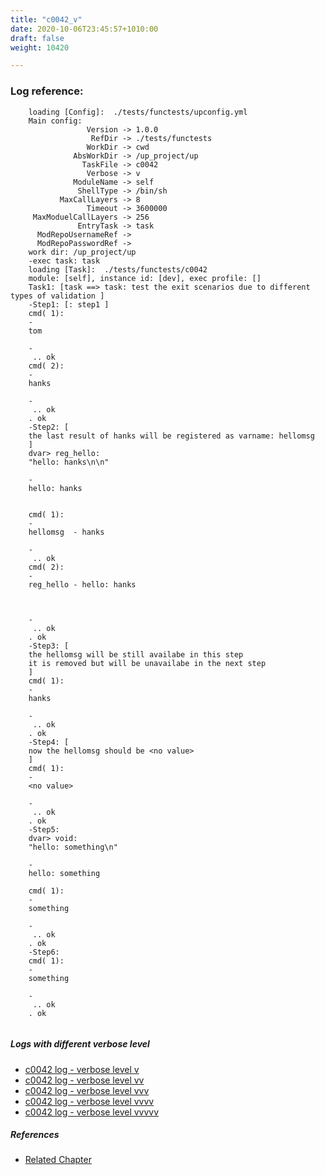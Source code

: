 ```yaml
---
title: "c0042_v"
date: 2020-10-06T23:45:57+1010:00
draft: false
weight: 10420

---
```


### Log reference: <no value>

```
    loading [Config]:  ./tests/functests/upconfig.yml
    Main config:
                 Version -> 1.0.0
                  RefDir -> ./tests/functests
                 WorkDir -> cwd
              AbsWorkDir -> /up_project/up
                TaskFile -> c0042
                 Verbose -> v
              ModuleName -> self
               ShellType -> /bin/sh
           MaxCallLayers -> 8
                 Timeout -> 3600000
     MaxModuelCallLayers -> 256
               EntryTask -> task
      ModRepoUsernameRef -> 
      ModRepoPasswordRef -> 
    work dir: /up_project/up
    -exec task: task
    loading [Task]:  ./tests/functests/c0042
    module: [self], instance id: [dev], exec profile: []
    Task1: [task ==> task: test the exit scenarios due to different types of validation ]
    -Step1: [: step1 ]
    cmd( 1):
    -
    tom
    
    -
     .. ok
    cmd( 2):
    -
    hanks
    
    -
     .. ok
    . ok
    -Step2: [
    the last result of hanks will be registered as varname: hellomsg
    ]
    dvar> reg_hello:
    "hello: hanks\n\n"
    
    -
    hello: hanks
    
    
    cmd( 1):
    -
    hellomsg  - hanks
    
    -
     .. ok
    cmd( 2):
    -
    reg_hello - hello: hanks
    
    
    
    -
     .. ok
    . ok
    -Step3: [
    the hellomsg will be still availabe in this step
    it is removed but will be unavailabe in the next step
    ]
    cmd( 1):
    -
    hanks
    
    -
     .. ok
    . ok
    -Step4: [
    now the hellomsg should be <no value>
    ]
    cmd( 1):
    -
    <no value>
    
    -
     .. ok
    . ok
    -Step5:
    dvar> void:
    "hello: something\n"
    
    -
    hello: something
    
    cmd( 1):
    -
    something
    
    -
     .. ok
    . ok
    -Step6:
    cmd( 1):
    -
    something
    
    -
     .. ok
    . ok
    
```

##### Logs with different verbose level
* [c0042 log - verbose level v](../../logs/c0042_v)
* [c0042 log - verbose level vv](../../logs/c0042_vv)
* [c0042 log - verbose level vvv](../../logs/c0042_vvv)
* [c0042 log - verbose level vvvv](../../logs/c0042_vvvv)
* [c0042 log - verbose level vvvvv](../../logs/c0042_vvvvv)

##### References
* [Related Chapter](../../object-oriented/c0042)
